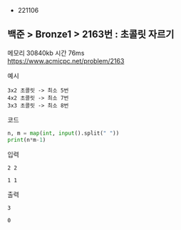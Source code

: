 - 221106
##  백준 > Bronze1 > 2163번 : 초콜릿 자르기
메모리 30840kb 시간 76ms  
https://www.acmicpc.net/problem/2163  

예시
```
3x2 초콜릿 -> 최소 5번
4x2 초콜릿 -> 최소 7번
3x3 초콜릿 -> 최소 8번
```

코드
```python
n, m = map(int, input().split(" "))
print(n*m-1)
```

입력
```
2 2

1 1
```

출력
```
3

0
```